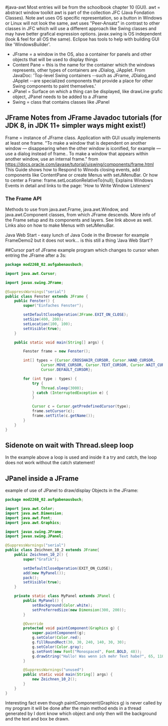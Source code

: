#java-awt
Most entries will be from the schoolbook chapter 10 (GUI).
awt = abstract window toolkit
awt is part of the collection JFC (Java Fondation Classes).
Note awt uses OS specific representation, so a button in Windows or Linux will not look the same, awt uses "Peer-Ansatz" in contrast to other classes in JFC which will use a different approach like Swing classes and may have better grafical expression options. javax.swing is OS independent (look & feel for all OS the same). Eclipse has tools to help with building GUI like 'WindowsBuilder'.

* JFrame = a window in the OS, also a container for panels and other objects that will be used to display things
* Content Pane = this is the name for the container which the windows represents, other types of containers are JDialog, JApplet. From JavaDoc: 'Top-level Swing containers --such as JFrame, JDialog,and JApplet --are specialized components that provide a place for other Swing components to paint themselves.'
* JPanel = Surface on which a thing can be displayed, like drawLine grafic object, JPanel needs to be added to a JFrame
* Swing = class that contains classes like JPanel

## JFrame Notes from JFrame Javadoc tutorials (for JDK 8, in JDK 11+ simpler ways might exist!)
Frame = instance of JFrame class. Application with GUI usually implements at least one frame. "To make a window that is dependent on another window — disappearing when the other window is iconified, for example — use a dialog instead of frame.. To make a window that appears within another window, use an internal frame." from https://docs.oracle.com/javase/tutorial/uiswing/components/frame.html
This Guide shows how to Respond to Winods closing events, add components like ContentPane or create Menus with setJMenuBar.
Or how to center a Frame: frame.setLocationRelativeTo(null);
Explains Windows Events in detail and links to the page: 'How to Write Window Listeners'

### The Frame API
Methods to use from java.awt.Frame, java.awt.Window, and java.awt.Component classes, from which JFrame descends.
More info of the Frame setup and its components and layers. See link above as well.
Links also on how to make Menus with setJMenuBar.


Java Web Start - easy lunch of Java Code in the Browser for example FrameDemo2 but it does not work... is this still a thing 'Java Web Start'?

##Cursor part of JFrame
example program which changes to cursor when entring the JFrame after a 3s:
``` Java
package mod226B_02.aufgabenausbuch;

import java.awt.Cursor;

import javax.swing.JFrame;

@SuppressWarnings("serial")
public class Fenster extends JFrame {
	public Fenster() {
		super("Einfaches Fenster");

		setDefaultCloseOperation(JFrame.EXIT_ON_CLOSE);
		setSize(400, 200);
		setLocation(100, 100);
		setVisible(true);
	}

	public static void main(String[] args) {

		Fenster frame = new Fenster();

		int[] types = {Cursor.CROSSHAIR_CURSOR, Cursor.HAND_CURSOR,
				Cursor.MOVE_CURSOR, Cursor.TEXT_CURSOR, Cursor.WAIT_CURSOR,
				Cursor.DEFAULT_CURSOR};

		for (int type : types) {
			try {
				Thread.sleep(3000);
			} catch (InterruptedException e) {
			}

			Cursor c = Cursor.getPredefinedCursor(type);
			frame.setCursor(c);
			frame.setTitle(c.getName());
		}
	}
}
```

## Sidenote on wait with Thread.sleep loop
In the example above a loop is used and inside it a try and catch, the loop does not work without the catch statement!

## JPanel inside a JFrame
example of use of JPanel to draw/display Objects in the JFrame:
``` Java
package mod226B_02.aufgabenausbuch;

import java.awt.Color;
import java.awt.Dimension;
import java.awt.Font;
import java.awt.Graphics;

import javax.swing.JFrame;
import javax.swing.JPanel;

@SuppressWarnings("serial")
public class Zeichnen_10_2 extends JFrame{
	public Zeichnen_10_2() {
		super("Grafik");

		setDefaultCloseOperation(EXIT_ON_CLOSE);
		add(new MyPanel());
		pack();
		setVisible(true);
	}

	private static class MyPanel extends JPanel {
		public MyPanel() {
			setBackground(Color.white);
			setPreferredSize(new Dimension(300, 200));
		}

		@Override
		protected void paintComponent(Graphics g) {
			super.paintComponent(g);
			g.setColor(Color.red);
			g.fillRoundRect(30, 30, 240, 140, 30, 30);
			g.setColor(Color.gray);
			g.setFont(new Font("Monospaced", Font.BOLD, 48));
			g.drawString("Hallo! Was wenn ich mehr Text habe?", 65, 110);
		}

		@SuppressWarnings("unused")
		public static void main(String[] args) {
			new Zeichnen_10_2();
		}
	}
}
```
Interesting fact even though paintComponent(Graphics g) is never called by my program it will be done after the main method ends in a thread generated by I dont know which object and only then will the background and the text and box be drawn.
